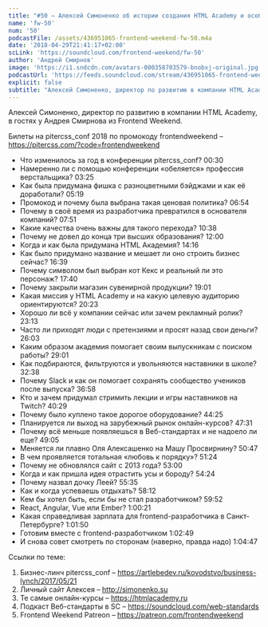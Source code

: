 ```yaml
---
title: "#50 – Алексей Симоненко об истории создания HTML Academy и особенностях pitercss_conf"
name: 'fw-50'
num: '50'
podcastFile: /assets/436951065-frontend-weekend-fw-50.m4a
date: '2018-04-29T21:41:17+02:00'
scLink: 'https://soundcloud.com/frontend-weekend/fw-50'
author: 'Андрей Смирнов'
image: 'https://i1.sndcdn.com/avatars-000358703579-bnobxj-original.jpg'
podcastUrl: 'https://feeds.soundcloud.com/stream/436951065-frontend-weekend-fw-50.m4a'
explicit: false
subtitle: "Алексей Симоненко, директор по развитию в компании HTML Academy, в гостях у Андрея Смирнова из Frontend Weekend.  "
---
```

Алексей Симоненко, директор по развитию в компании HTML Academy, в гостях у Андрея Смирнова из Frontend Weekend.  

Билеты на pitercss_conf 2018 по промокоду frontendweekend – https://pitercss.com/?code=frontendweekend

- Что изменилось за год в конференции pitercss_conf? <timecode>00:30</timecode>
- Намеренно ли с помощью конференции «обеляется» профессия верстальщика? <timecode>03:25</timecode>
- Как была придумана фишка с разноцветными бэйджами и как её доработали? <timecode>05:19</timecode>
- Промокод и почему была выбрана такая ценовая политика? <timecode>06:54</timecode>
- Почему в своё время из разработчика превратился в основателя компаний? <timecode>07:51</timecode>
- Какие качества очень важны для такого перехода? <timecode>10:38</timecode>
- Почему не довел до конца три высших образования? <timecode>12:00</timecode>
- Когда и как была придумана HTML Академия? <timecode>14:16</timecode>
- Как было придумано название и мешает ли оно строить бизнес сейчас? <timecode>16:39</timecode>
- Почему символом был выбран кот Кекс и реальный ли это персонаж? <timecode>17:40</timecode>
- Почему закрыли магазин сувенирной продукции? <timecode>19:01</timecode>
- Какая миссия у HTML Academy и на какую целевую аудиторию ориентируются? <timecode>20:23</timecode>
- Хорошо ли всё у компании сейчас или зачем рекламный ролик? <timecode>23:13</timecode>
- Часто ли приходят люди с претензиями и просят назад свои деньги? <timecode>26:03</timecode>
- Каким образом академия помогает своим выпускникам с поиском работы? <timecode>29:01</timecode>
- Как подбираются, фильтруются и увольняются наставники в школе? <timecode>32:38</timecode>
- Почему Slack и как он помогает сохранять сообщество учеников после выпуска? <timecode>36:58</timecode>
- Кто и зачем придумал стримить лекции и игры наставников на Twitch? <timecode>40:29</timecode>
- Почему было куплено такое дорогое оборудование? <timecode>44:25</timecode>
- Планируется ли выход на зарубежный рынок онлайн-курсов? <timecode>47:31</timecode>
- Почему всё меньше появляешься в Веб-стандартах и не надоело ли еще? <timecode>49:05</timecode>
- Меняется ли плавно Оля Алексашенко на Машу Просвирнину? <timecode>50:47</timecode>
- В чем проявляется тотальная «любовь к порядку»? <timecode>51:24</timecode>
- Почему не обновлялся сайт с 2013 года? <timecode>53:00</timecode>
- Когда и как пришла идея отрастить усы и бороду? <timecode>54:24</timecode>
- Почему назвал дочку Леей? <timecode>55:35</timecode>
- Как и когда успеваешь отдыхать? <timecode>58:12</timecode>
- Кем бы хотел быть, если бы не стал разработчиком? <timecode>59:52</timecode>
- React, Angular, Vue или Ember? <timecode>1:00:21</timecode>
- Какая справедливая зарплата для frontend-разработчика в Санкт-Петербурге? <timecode>1:01:50</timecode>
- Готовим вместе с frontend-разработчиком <timecode>1:02:49</timecode>
- И снова совет смотреть по сторонам (наверно, правда надо) <timecode>1:04:47</timecode>

Ссылки по теме:
1) Бизнес-линч pitercss_conf – https://artlebedev.ru/kovodstvo/business-lynch/2017/05/21
2) Личный сайт Алексея – http://simonenko.su
3) Те самые онлайн-курсы – https://htmlacademy.ru 
4) Подкаст Веб-стандарты в SC – https://soundcloud.com/web-standards
5) Frontend Weekend Patreon – https://patreon.com/frontendweekend